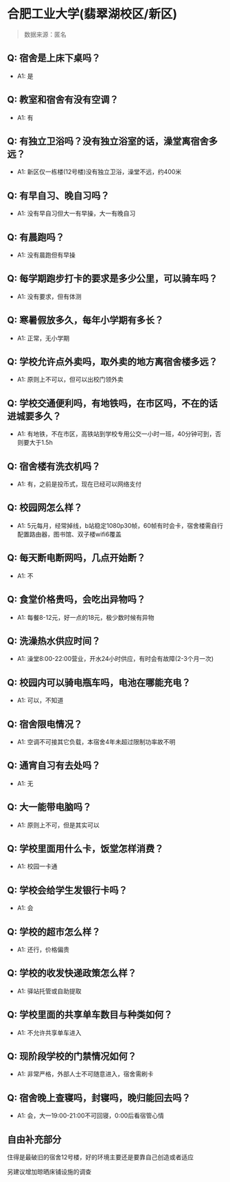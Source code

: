 # 合肥工业大学(翡翠湖校区/新区)

> 数据来源：匿名

## Q: 宿舍是上床下桌吗？

- A1: 是

## Q: 教室和宿舍有没有空调？

- A1: 有

## Q: 有独立卫浴吗？没有独立浴室的话，澡堂离宿舍多远？

- A1: 新区仅一栋楼(12号楼)没有独立卫浴，澡堂不远，约400米

## Q: 有早自习、晚自习吗？

- A1: 没有早自习但大一有早操，大一有晚自习

## Q: 有晨跑吗？

- A1: 没有晨跑但有早操

## Q: 每学期跑步打卡的要求是多少公里，可以骑车吗？

- A1: 没有要求，但有体测

## Q: 寒暑假放多久，每年小学期有多长？

- A1: 正常，无小学期

## Q: 学校允许点外卖吗，取外卖的地方离宿舍楼多远？

- A1: 原则上不可以，但可以出校门领外卖

## Q: 学校交通便利吗，有地铁吗，在市区吗，不在的话进城要多久？

- A1: 有地铁，不在市区，高铁站到学校专用公交一小时一班，40分钟可到，否则要大于1.5h

## Q: 宿舍楼有洗衣机吗？

- A1: 有，之前是投币式，现在已经可以网络支付

## Q: 校园网怎么样？

- A1: 5元每月，经常掉线，b站稳定1080p30帧，60帧有时会卡，宿舍楼需自行配置路由器，图书馆、双子楼wifi6覆盖

## Q: 每天断电断网吗，几点开始断？

- A1: 不

## Q: 食堂价格贵吗，会吃出异物吗？

- A1: 每餐8-12元，好一点的18元，极少数时候有异物

## Q: 洗澡热水供应时间？

- A1: 澡堂8:00-22:00营业，开水24小时供应，有时会有故障(2-3个月一次)

## Q: 校园内可以骑电瓶车吗，电池在哪能充电？

- A1: 可以，不知道

## Q: 宿舍限电情况？

- A1: 空调不可接其它负载，本宿舍4年未超过限制功率故不明

## Q: 通宵自习有去处吗？

- A1: 无

## Q: 大一能带电脑吗？

- A1: 原则上不可，但是其实可以

## Q: 学校里面用什么卡，饭堂怎样消费？

- A1: 校园一卡通

## Q: 学校会给学生发银行卡吗？

- A1: 会

## Q: 学校的超市怎么样？

- A1: 还行，价格偏贵

## Q: 学校的收发快递政策怎么样？

- A1: 驿站托管或自助提取

## Q: 学校里面的共享单车数目与种类如何？

- A1: 不允许共享单车进入

## Q: 现阶段学校的门禁情况如何？

- A1: 非常严格，外部人士不可随意进入，宿舍需刷卡

## Q: 宿舍晚上查寝吗，封寝吗，晚归能回去吗？

- A1: 会，大一19:00-21:00不可回寝，0:00后看宿管心情

## 自由补充部分

住得是最破旧的宿舍12号楼，好的环境主要还是要靠自己创造或者适应

另建议增加晾晒床铺设施的调查